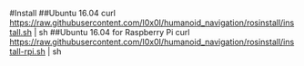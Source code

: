 #Install
##Ubuntu 16.04
curl https://raw.githubusercontent.com/I0x0I/humanoid_navigation/rosinstall/install.sh | sh
##Ubuntu 16.04 for Raspberry Pi
curl https://raw.githubusercontent.com/I0x0I/humanoid_navigation/rosinstall/install-rpi.sh | sh
